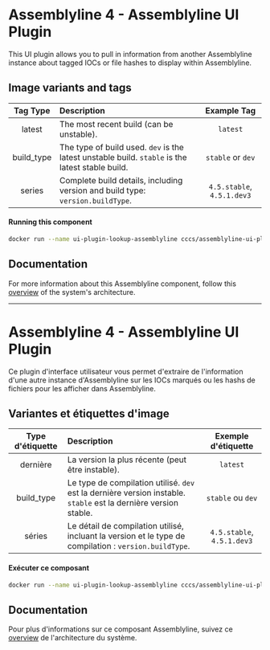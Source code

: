 # Assemblyline 4 - Assemblyline UI Plugin

This UI plugin allows you to pull in information from another Assemblyline instance about tagged IOCs or file hashes to display within Assemblyline.

## Image variants and tags

| **Tag Type** | **Description**                                                                                  |      **Example Tag**       |
| :----------: | :----------------------------------------------------------------------------------------------- | :------------------------: |
|    latest    | The most recent build (can be unstable).                                                         |          `latest`          |
|  build_type  | The type of build used. `dev` is the latest unstable build. `stable` is the latest stable build. |     `stable` or `dev`      |
|    series    | Complete build details, including version and build type: `version.buildType`.                   | `4.5.stable`, `4.5.1.dev3` |

#### Running this component

```bash
docker run --name ui-plugin-lookup-assemblyline cccs/assemblyline-ui-plugin-lookup-assemblyline
```

## Documentation

For more information about this Assemblyline component, follow this [overview](https://cybercentrecanada.github.io/assemblyline4_docs/overview/architecture/) of the system's architecture.

---

# Assemblyline 4 - Assemblyline UI Plugin

Ce plugin d'interface utilisateur vous permet d'extraire de l'information d'une autre instance d'Assemblyline sur les IOCs marqués ou les hashs de fichiers pour les afficher dans Assemblyline.

## Variantes et étiquettes d'image

| **Type d'étiquette** | **Description**                                                                                                  |  **Exemple d'étiquette**   |
| :------------------: | :--------------------------------------------------------------------------------------------------------------- | :------------------------: |
|       dernière       | La version la plus récente (peut être instable).                                                                 |          `latest`          |
|      build_type      | Le type de compilation utilisé. `dev` est la dernière version instable. `stable` est la dernière version stable. |     `stable` ou `dev`      |
|        séries        | Le détail de compilation utilisé, incluant la version et le type de compilation : `version.buildType`.           | `4.5.stable`, `4.5.1.dev3` |

#### Exécuter ce composant

```bash
docker run --name ui-plugin-lookup-assemblyline cccs/assemblyline-ui-plugin-lookup-assemblyline
```

## Documentation

Pour plus d'informations sur ce composant Assemblyline, suivez ce [overview](https://cybercentrecanada.github.io/assemblyline4_docs/overview/architecture/) de l'architecture du système.
